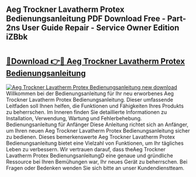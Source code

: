 ## Aeg Trockner Lavatherm Protex Bedienungsanleitung PDF Download Free - Part-2ns User Guide Repair - Service Owner Edition iZBbk

# <h2><a href="http://df14pwg.blite.top/?on=Aeg+Trockner+Lavatherm+Protex+Bedienungsanleitung">🔗Download 👉🔴 Aeg Trockner Lavatherm Protex Bedienungsanleitung</a></h2>

[![Aeg Trockner Lavatherm Protex Bedienungsanleitung new download](https://i.imgur.com/lujVjoI.png)](http://df14pwg.blite.top/?on=Aeg+Trockner+Lavatherm+Protex+Bedienungsanleitung)
Willkommen bei der Bedienungsanleitung für Ihr neu erworbenes Aeg Trockner Lavatherm Protex Bedienungsanleitung. Dieser umfassende Leitfaden soll Ihnen helfen, die Funktionen und Fähigkeiten Ihres Produkts zu beherrschen. Im Inneren finden Sie detaillierte Informationen zu Installation, Verwendung, Wartung und Fehlerbehebung. Bedienungsanleitung für Anfänger Diese Anleitung richtet sich an Anfänger, um Ihren neuen Aeg Trockner Lavatherm Protex Bedienungsanleitung sicher zu bedienen. Dieses bemerkenswerte Aeg Trockner Lavatherm Protex Bedienungsanleitung bietet eine Vielzahl von Funktionen, um Ihr tägliches Leben zu verbessern. Wir vertrauen darauf, dass theAeg Trockner Lavatherm Protex BedienungsanleitungD eine genaue und gründliche Ressource bei Ihren Bemühungen war, Ihr neues Gerät zu beherrschen. Bei Fragen oder Bedenken wenden Sie sich bitte an unser Kundendienstteam.
